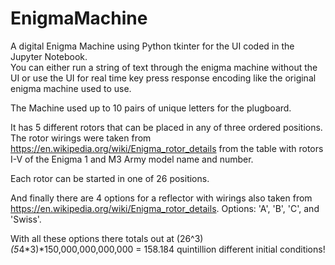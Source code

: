 # EnigmaMachine
A digital Enigma Machine using Python tkinter for the UI coded in the Jupyter Notebook.  
You can either run a string of text through the enigma machine without the UI or use the UI for real time key press response encoding like the original enigma machine used to use.  
  
The Machine used up to 10 pairs of unique letters for the plugboard.  
  
It has 5 different rotors that can be placed in any of three ordered positions. The rotor wirings were taken from https://en.wikipedia.org/wiki/Enigma_rotor_details from the table with rotors I-V of the Enigma 1 and M3 Army model name and number.  
  
Each rotor can be started in one of 26 positions.  
  
And finally there are 4 options for a reflector with wirings also taken from https://en.wikipedia.org/wiki/Enigma_rotor_details. Options: 'A', 'B', 'C', and 'Swiss'.  
  
With all these options there totals out at (26^3)*(5*4*3)*150,000,000,000,000 = 158.184 quintillion different initial conditions!  
